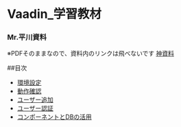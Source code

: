 # Vaadin_学習教材

### Mr.平川資料
※PDFそのままなので、資料内のリンクは飛べないです
[神資料](Vaadin資料.pdf)

##目次
- [環境設定](/環境設定/環境設定.md)
- [動作確認](/動作確認/動作確認.md)
- [ユーザー追加](/ユーザー追加/ユーザー追加.md)
- [ユーザー認証](/ユーザー認証/ユーザー認証.md)
- [コンポーネントとDBの活用](/コンポDB/コンポーネントとDBの活用.md)
  
